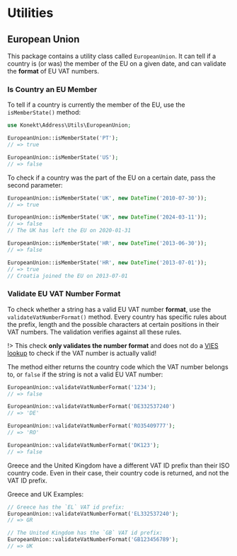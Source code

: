 # Utilities

## European Union

This package contains a utility class called `EuropeanUnion`. It can tell if a country is (or was) the member of the EU
on a given date, and can validate the **format** of EU VAT numbers.

### Is Country an EU Member

To tell if a country is currently the member of the EU, use the `isMemberState()` method:

```php
use Konekt\Address\Utils\EuropeanUnion;

EuropeanUnion::isMemberState('PT');
// => true

EuropeanUnion::isMemberState('US');
// => false
```

To check if a country was the part of the EU on a certain date, pass the second parameter:

```php
EuropeanUnion::isMemberState('UK', new DateTime('2010-07-30'));
// => true

EuropeanUnion::isMemberState('UK', new DateTime('2024-03-11'));
// => false
// The UK has left the EU on 2020-01-31

EuropeanUnion::isMemberState('HR', new DateTime('2013-06-30'));
// => false

EuropeanUnion::isMemberState('HR', new DateTime('2013-07-01'));
// => true
// Croatia joined the EU on 2013-07-01
```

### Validate EU VAT Number Format

To check whether a string has a valid EU VAT number **format**, use the `validateVatNumberFormat()` method.
Every country has specific rules about the prefix, length and the possible characters at certain positions in their
VAT numbers. The validation verifies against all these rules.

!> This check **only validates the number format** and does not do a [VIES lookup](https://ec.europa.eu/taxation_customs/vies/) to check if the VAT number is actually valid!  

The method either returns the country code which the VAT number belongs to, or `false` if the string is not a valid EU VAT number:

```php
EuropeanUnion::validateVatNumberFormat('1234');
// => false

EuropeanUnion::validateVatNumberFormat('DE332537240')
// => 'DE'

EuropeanUnion::validateVatNumberFormat('RO35409777');
// => 'RO'

EuropeanUnion::validateVatNumberFormat('DK123');
// => false
```

Greece and the United Kingdom have a different VAT ID prefix than their ISO country code.
Even in their case, their country code is returned, and not the VAT ID prefix.

Greece and UK Examples:

```php
// Greece has the `EL` VAT id prefix:
EuropeanUnion::validateVatNumberFormat('EL332537240');
// => GR

// The United Kingdom has the `GB` VAT id prefix:
EuropeanUnion::validateVatNumberFormat('GB123456789');
// => UK
```
